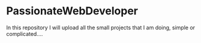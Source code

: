 # PassionateWebDeveloper
In this repository I will upload all the small projects that I am doing, simple or complicated....

